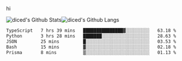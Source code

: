 hi

<img align="center" style="padding:0" src="https://github-readme-stats-diced.vercel.app/api?username=diced&show_icons=true&count_private=true&include_all_commits=true&hide=contribs&hide_border=true&hide_title=true&hide_border=true&theme=transparent" alt="diced's Github Stats"><img align="center" style="padding:0" src="https://github-readme-stats-diced.vercel.app/api/top-langs/?username=diced&layout=compact&hide_border=true&theme=transparent" alt="diced's Github Langs">

<!--START_SECTION:waka-->

```txt
TypeScript   7 hrs 39 mins   ███████████████▓░░░░░░░░░   63.18 %
Python       3 hrs 28 mins   ███████░░░░░░░░░░░░░░░░░░   28.63 %
JSON         25 mins         █░░░░░░░░░░░░░░░░░░░░░░░░   03.53 %
Bash         15 mins         ▓░░░░░░░░░░░░░░░░░░░░░░░░   02.18 %
Prisma       8 mins          ▒░░░░░░░░░░░░░░░░░░░░░░░░   01.13 %
```

<!--END_SECTION:waka-->
